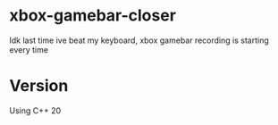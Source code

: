 # xbox-gamebar-closer
Idk last time ive beat my keyboard, xbox gamebar recording is starting every time

# Version
Using C++ 20
